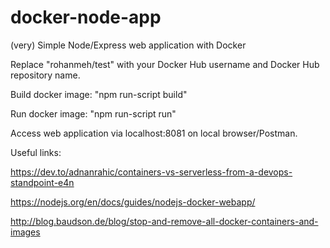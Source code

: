 # docker-node-app
(very) Simple Node/Express web application with Docker

Replace "rohanmeh/test" with your Docker Hub username and Docker Hub repository name.

Build docker image: "npm run-script build"

Run docker image: "npm run-script run"

Access web application via localhost:8081 on local browser/Postman.

Useful links:

https://dev.to/adnanrahic/containers-vs-serverless-from-a-devops-standpoint-e4n

https://nodejs.org/en/docs/guides/nodejs-docker-webapp/

http://blog.baudson.de/blog/stop-and-remove-all-docker-containers-and-images
